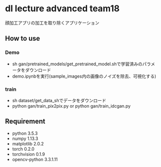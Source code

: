 # dl lecture advanced team18
顔加工アプリの加工を取り除くアプリケーション

## How to use
### Demo
- sh gan/pretrained_models/get_pretrained_model.shで学習済みのパラメータをダウンロード
- demo.ipynbを実行(sample_images内の画像のノイズを除去、可視化する)

### train
- sh dataset/get_data_shでデータをダウンロード
- python gan/train_pix2pix.py or python gan/train_idcgan.py

## Requirement
- python 3.5.3
- numpy 1.13.3
- matplotlib 2.0.2
- torch 0.2.0
- torchvision 0.1.9
- opencv-python 3.3.1.11
